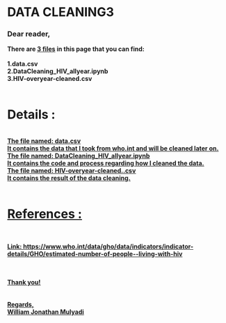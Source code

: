<b><h1>DATA CLEANING3</h1></b>
<h3><b>Dear reader,</h3>

There are <u>3 files</u> in this page that you can find:<br><br>
1.data.csv<br>
2.DataCleaning_HIV_allyear.ipynb<br>
3.HIV-overyear-cleaned.csv<br>
<br>

<h1>Details :</h1><br>
<u>The file named: data.csv<br><u> 
It contains the data that I took from who.int and will be cleaned later on.<br>
<u>The file named: DataCleaning_HIV_allyear.ipynb<br></u> 
It contains the code and process regarding how I cleaned the data.<br>
<u>The file named: HIV-overyear-cleaned..csv<br></u> 
It contains the result of the data cleaning.<br>
<br>
<h1>References :</h1><br>

Link: https://www.who.int/data/gho/data/indicators/indicator-details/GHO/estimated-number-of-people--living-with-hiv
  
  
<br><br>
Thank you!<br>
<br><br>
Regards,<br>
William Jonathan Mulyadi
